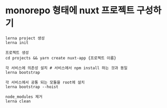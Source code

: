 # monorepo 형태에 nuxt 프로젝트 구성하기

```shell
lerna project 생성
lerna init

프로젝트 생성
cd projects && yarn create nuxt-app {프로젝트 이름}

각 서비스에 의존성 설치 # 서비스에서 npm install 하는 것과 동일
lerna bootstrap

각 서비스에서 공통 되는 모듈을 root에 설치
lerna bootstrap --hoist

node_modules 제거
lerna clean

```
